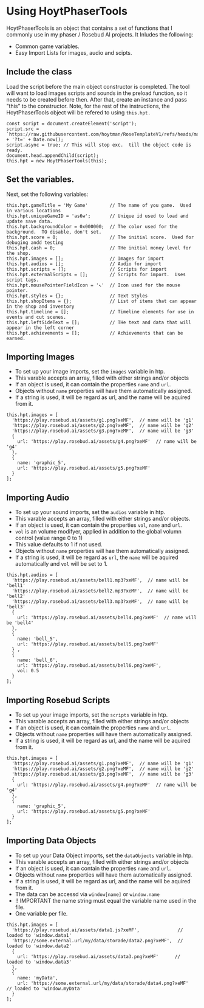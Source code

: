 # Using HoytPhaserTools

HoytPhaserTools is an object that contains a set of functions that I commonly use in my phaser / Rosebud AI projects.  It Inludes the following:

- Common game variables.
- Easy Import Lists for images, audio and scipts.


## Include the class

Load the script before the main object constructor is completed.  The tool will want to load images scripts and sounds in the preload function, so it needs to be created before then.  After that, create an instance and pass "this" to the constructor.  Note, for the rest of the instructions, the HoytPhaserTools object will be refered to using `this.hpt.`

``` 
const script = document.createElement('script');
script.src = `https://raw.githubusercontent.com/hoytman/RoseTemplateV1/refs/heads/main/HoytPhaserTools` + '?t=' + Date.now();
script.async = true; // This will stop exc.  till the object code is ready.
document.head.appendChild(script);
this.hpt = new HoytPhaserTools(this);
```

## Set the variables.
Next, set the following variables:

```
this.hpt.gameTitle = 'My Game'        // The name of you game.  Used in various locations
this.hpt.uniqueGameID = 'as6w';       // Unique id used to load and update save data.
this.hpt.backgroundColor = 0x000000;  // The color used for the background.  TO disable, don't set.
this.hpt.score = 0;                   // The initial score.  Used for debuging andd testing
this.hpt.cash = 0;                    // THe initial money level for the shop.
this.hpt.images = [];                 // Images for import
this.hpt.audios = [];                 // Audio for import
this.hpt.scripts = [];                // Scripts for import
this.hpt.externalScripts = [];        // Scripts for import.  Uses script tags.
this.hpt.mousePointerFieldIcon = '↖'  // Icon used for the mouse pointer.
this.hpt.styles = {};                 // Text Styles
this.hpt.shopItems = {};              // List of items that can appear in the shop and inventory
this.hpt.timeline = [];               // Timeline elements for use in events and cut scenes.
this.hpt.leftSideText = [];           // THe text and data that will appear in the left corner
this.hpt.achievements = [];           // Achievements that can be earned.  
```

## Importing Images

- To set up your image imports, set the `images` variable in htp.
- This varable accepts an array, filled with either strings and/or objects
- If an object is used, it can contain the properties `name` and `url`.
- Objects without `name` properties will have them automatically assigned.
- If a string is used, it will be regard as url, and the name will be aquired from it.
  
```
this.hpt.images = [
  'https://play.rosebud.ai/assets/g1.png?xeMF',  // name will be 'g1'
  'https://play.rosebud.ai/assets/g2.png?xeMF',  // name will be 'g2'
  'https://play.rosebud.ai/assets/g3.png?xeMF',  // name will be 'g3'
  {
    url: 'https://play.rosebud.ai/assets/g4.png?xeMF'  // name will be 'g4'
  },
  {
    name: 'graphic_5',
    url: 'https://play.rosebud.ai/assets/g5.png?xeMF' 
  } 
];
```

## Importing Audio

- To set up your sound imports, set the `audios` variable in htp.
- This varable accepts an array, filled with either strings and/or objects.
- If an object is used, it can contain the properties `vol`, `name` and `url`.
- `vol` is an volume modifyer, applied in addition to the global volumn control (value range 0 to 1)
- This value defaults to 1 if not used.
- Objects without `name` properties will hae them automatically assigned.
- If a string is used, it will be regard as `url`, the `name` will be aquired automatically and `vol` will be set to 1.


```
this.hpt.audios = [
  'https://play.rosebud.ai/assets/bell1.mp3?xeMF',  // name will be 'bell1'
  'https://play.rosebud.ai/assets/bell2.mp3?xeMF',  // name will be 'bell2'
  'https://play.rosebud.ai/assets/bell3.mp3?xeMF',  // name will be 'bell3'
  {
    url: 'https://play.rosebud.ai/assets/bell4.png?xeMF'  // name will be 'bell4'
  },
  {
    name: 'bell_5',
    url: 'https://play.rosebud.ai/assets/bell5.png?xeMF' 
  } ,
  {
    name: 'bell_6',
    url: 'https://play.rosebud.ai/assets/bell6.png?xeMF',
    vol: 0.5
  } 
];
```

## Importing Rosebud Scripts

- To set up your image imports, set the `scripts` variable in htp.
- This varable accepts an array, filled with either strings and/or objects
- If an object is used, it can contain the properties `name` and `url`.
- Objects without `name` properties will have them automatically assigned.
- If a string is used, it will be regard as url, and the name will be aquired from it.
  
```
this.hpt.images = [
  'https://play.rosebud.ai/assets/g1.png?xeMF',  // name will be 'g1'
  'https://play.rosebud.ai/assets/g2.png?xeMF',  // name will be 'g2'
  'https://play.rosebud.ai/assets/g3.png?xeMF',  // name will be 'g3'
  {
    url: 'https://play.rosebud.ai/assets/g4.png?xeMF'  // name will be 'g4'
  },
  {
    name: 'graphic_5',
    url: 'https://play.rosebud.ai/assets/g5.png?xeMF' 
  } 
];
```

## Importing Data Objects

- To set up your Data Object imports, set the `dataObjects` variable in htp.
- This varable accepts an array, filled with either strings and/or objects
- If an object is used, it can contain the properties `name` and `url`.
- Objects without `name` properties will have them automatically assigned.
- If a string is used, it will be regard as url, and the name will be aquired from it.
- The data can be accessd via `window[name]` or `window.name`
-  !! IMPORTANT the name string must equal the variable name used in the file.
-  One variable per file.
  
```
this.hpt.images = [
  'https://play.rosebud.ai/assets/data1.js?xeMF',              // loaded to 'window.data1'
  'https://some.external.url/my/data/storade/data2.png?xeMF',  // loaded to 'window.data2'
  {
    url: 'https://play.rosebud.ai/assets/data3.png?xeMF'      // loaded to 'window.data3'
  },
  {
    name: 'myData',
    url: 'https://some.external.url/my/data/storade/data4.png?xeMF'   // loaded to 'window.myData'
  } 
];
```

